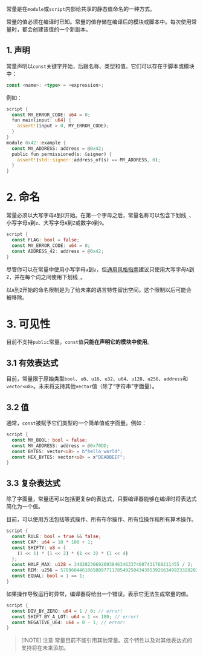 常量是在`module`或`script`内部给共享的静态值命名的一种方式。

常量的值必须在编译时已知。常量的值存储在编译后的模块或脚本中。每次使用常量时，都会创建该值的一个新副本。

## 1. 声明

常量声明以`const`关键字开始，后跟名称、类型和值。它们可以存在于脚本或模块中：

```rust
const <name>: <type> = <expression>;
```

例如：

```rust
script {
  const MY_ERROR_CODE: u64 = 0;
  fun main(input: u64) {
    assert!(input > 0, MY_ERROR_CODE);
  }
}
module 0x42::example {
  const MY_ADDRESS: address = @0x42;
  public fun permissioned(s: &signer) {
    assert!(std::signer::address_of(s) == MY_ADDRESS, 0);
  }
}
```

# 2. 命名

常量必须以大写字母`A`到`Z`开始。在第一个字母之后，常量名称可以包含下划线`_`、小写字母`a`到`z`、大写字母`A`到`Z`或数字`0`到`9`。

```rust
script {
  const FLAG: bool = false;
  const MY_ERROR_CODE: u64 = 0;
  const ADDRESS_42: address = @0x42;
}
```

尽管你可以在常量中使用小写字母`a`到`z`，但[通用风格指南](https://aptos.dev/en/build/smart-contracts/book/coding-conventions)建议只使用大写字母`A`到`Z`，并在每个词之间使用下划线`_`。

以`A`到`Z`开始的命名限制是为了给未来的语言特性留出空间。这个限制以后可能会被移除。

# 3. 可见性

目前不支持`public`常量。`const`值**只能在声明它的模块中使用**。

## 3.1 有效表达式

目前，常量限于原始类型`bool`、`u8`、`u16`、`u32`、`u64`、`u128`、`u256`、`address`和`vector<u8>`。未来将支持其他`vector`值（除了“字符串”字面量）。

## 3.2 值

通常，`const`被赋予它们类型的一个简单值或字面量。例如：

```rust
script {
  const MY_BOOL: bool = false;
  const MY_ADDRESS: address = @0x70DD;
  const BYTES: vector<u8> = b"hello world";
  const HEX_BYTES: vector<u8> = x"DEADBEEF";
}
```

## 3.3 复杂表达式

除了字面量，常量还可以包括更复杂的表达式，只要编译器能够在编译时将表达式简化为一个值。

目前，可以使用方法包括等式操作、所有布尔操作、所有位操作和所有算术操作。

```rust
script {
  const RULE: bool = true && false;
  const CAP: u64 = 10 * 100 + 1;
  const SHIFTY: u8 = {
    (1 << 1) * (1 << 2) * (1 << 3) * (1 << 4)
  };
  const HALF_MAX: u128 = 340282366920938463463374607431768211455 / 2;
  const REM: u256 = 57896044618658097711785492504343953926634992332820282019728792003956564819968 % 654321;
  const EQUAL: bool = 1 == 1;
}
```

如果操作导致运行时异常，编译器将给出一个错误，表示它无法生成常量的值。

```rust
script {
  const DIV_BY_ZERO: u64 = 1 / 0; // error!
  const SHIFT_BY_A_LOT: u64 = 1 << 100; // error!
  const NEGATIVE_U64: u64 = 0 - 1; // error!
}
```

> [!NOTE] 注意
> 常量目前不能引用其他常量。这个特性以及对其他表达式的支持将在未来添加。
